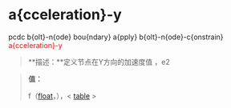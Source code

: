 # a{cceleration}-y
pcdc b{olt}-n{ode} bou{ndary} a{pply} b{olt}-n{ode}-c{onstrain} <span style='color: red;'>a{cceleration}-y</span>
> **描述：**定义节点在Y方向的加速度值
，e2

> 
> **值：**
> 
> f（[float](数据类型/float/)，），< [table](数据类型/table/) >

